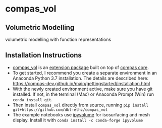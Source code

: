# compas_vol

## Volumetric Modelling

volumetric modelling with function representations

## Installation Instructions

- [compas_vol](https://dbt-ethz.github.io/compas_vol/) is an [extension package](https://compas-dev.github.io/packages.html) built on top of [compas core](https://compas-dev.github.io).
- To get started, I recommend you create a separate environment in an Anaconda Python 3.7 installation. The details are described here: https://compas-dev.github.io/main/gettingstarted/installation.html
- With the newly created environment active, make sure you have git installed. If not, in the terminal (Mac) or Anaconda Prompt (Win) run `conda install git`.
- Then install `compas_vol` directly from source, running `pip install git+https://github.com/dbt-ethz/compas_vol`
- The example notebooks use [ipyvolume](https://ipyvolume.readthedocs.io/en/latest/index.html) for isosurfacing and mesh display. Install it with `conda install -c conda-forge ipyvolume`